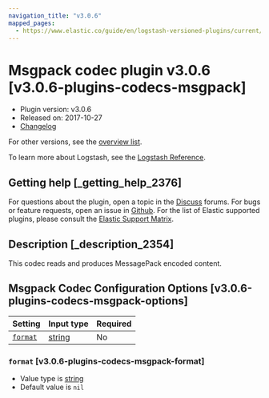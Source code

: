 ```yaml
---
navigation_title: "v3.0.6"
mapped_pages:
  - https://www.elastic.co/guide/en/logstash-versioned-plugins/current/v3.0.6-plugins-codecs-msgpack.html
---
```


# Msgpack codec plugin v3.0.6 [v3.0.6-plugins-codecs-msgpack]

* Plugin version: v3.0.6
* Released on: 2017-10-27
* [Changelog](https://github.com/logstash-plugins/logstash-codec-msgpack/blob/v3.0.6/CHANGELOG.md)

For other versions, see the [overview list](codec-msgpack-index.md).

To learn more about Logstash, see the [Logstash Reference](https://www.elastic.co/guide/en/logstash/current/index.html).

## Getting help [_getting_help_2376]

For questions about the plugin, open a topic in the [Discuss](http://discuss.elastic.co) forums. For bugs or feature requests, open an issue in [Github](https://github.com/logstash-plugins/logstash-codec-msgpack). For the list of Elastic supported plugins, please consult the [Elastic Support Matrix](https://www.elastic.co/support/matrix#matrix_logstash_plugins).

## Description [_description_2354]

This codec reads and produces MessagePack encoded content.

## Msgpack Codec Configuration Options [v3.0.6-plugins-codecs-msgpack-options]

| Setting | Input type | Required |
| :- | :- | :- |
| [`format`](v3-0-6-plugins-codecs-msgpack.md#v3.0.6-plugins-codecs-msgpack-format) | [string](/lsr/value-types.md#string) | No |

### `format` [v3.0.6-plugins-codecs-msgpack-format]

* Value type is [string](/lsr/value-types.md#string)
* Default value is `nil`
